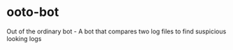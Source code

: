# ooto-bot
Out of the ordinary bot - A bot that compares two log files to find suspicious looking logs
